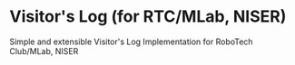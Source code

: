# Visitor's Log (for RTC/MLab, NISER)
 Simple and extensible Visitor's Log Implementation for RoboTech Club/MLab, NISER
